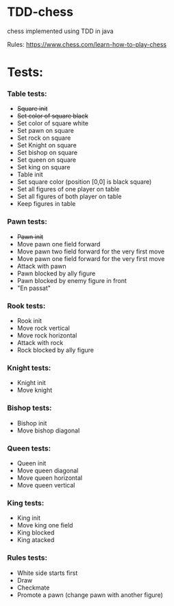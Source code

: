 # TDD-chess
chess implemented using TDD in java

Rules:
https://www.chess.com/learn-how-to-play-chess

# Tests:
### Table tests:
- ~~Square init~~
- ~~Set color of square black~~
- Set color of square white
- Set pawn on square
- Set rock on square
- Set Knight on square
- Set bishop on square
- Set queen on square
- Set king on square
- Table init
- Set square color (position [0,0] is black square)
- Set all figures of one player on table
- Set all figures of both player on table
- Keep figures in table

### Pawn tests:
- ~~Pawn init~~
- Move pawn one field forward
- Move pawn two field forward for the very first move
- Move pawn one field forward for the very first move
- Attack with pawn
- Pawn blocked by ally figure
- Pawn blocked by enemy figure in front
- "En passat"

### Rook tests:
- Rook init
- Move rock vertical
- Move rock horizontal
- Attack with rock
- Rock blocked by ally figure

### Knight tests:
- Knight init
- Move knight

### Bishop tests:
- Bishop init
- Move bishop diagonal

### Queen tests:
- Queen init
- Move queen diagonal
- Move queen horizontal
- Move queen vertical

### King tests:
- King init
- Move king one field
- King blocked
- King atacked

### Rules tests:
- White side starts first
- Draw
- Checkmate
- Promote a pawn (change pawn with another figure)